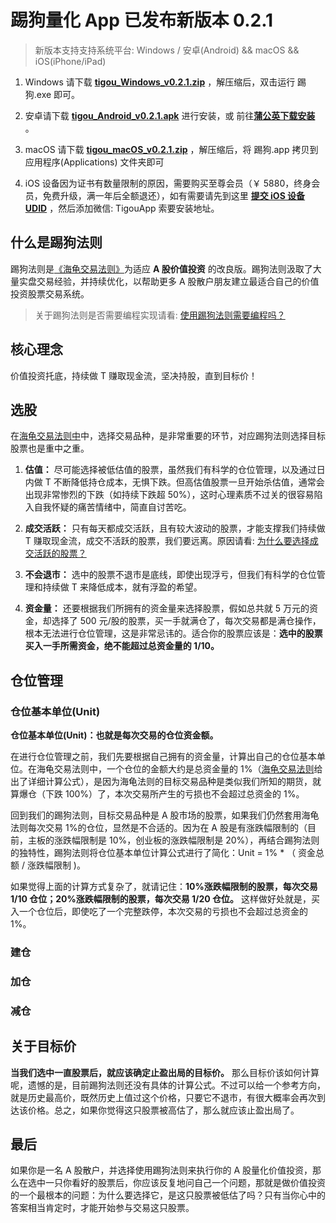 # 踢狗量化 App 已发布新版本 0.2.1

> 新版本支持支持系统平台: Windows / 安卓(Android) && macOS && iOS(iPhone/iPad)

1. Windows 请下载 [**tigou_Windows_v0.2.1.zip**](https://gitee.com/TiGou/tigou_quant/attach_files/1138457/download/tigou_Windows_v0.2.1.zip) ，解压缩后，双击运行 踢狗.exe 即可。

1. 安卓请下载 [**tigou_Android_v0.2.1.apk**](https://gitee.com/TiGou/tigou_quant/attach_files/1138433/download/tigou_Android_v0.2.1.apk) 进行安装，或 前往[**蒲公英下载安装**](https://gitee.com/link?target=https%3A%2F%2Fwww.pgyer.com%2Ftigou_android) 。

1. macOS 请下载 [**tigou_macOS_v0.2.1.zip**](https://gitee.com/TiGou/tigou_quant/attach_files/1138432/download/tigou_macOS_v0.2.1.zipp) ，解压缩后，将 踢狗.app 拷贝到 应用程序(Applications) 文件夹即可

1. iOS 设备因为证书有数量限制的原因，需要购买至尊会员（￥ 5880，终身会员，免费升级，满一年后全额退还），如有需要请先到这里 [**提交 iOS 设备 UDID**](https://gitee.com/link?target=https%3A%2F%2Fwww.pgyer.com%2Ftools%2Fudid%3Fsl%3Dn7DO) ，然后添加微信: TigouApp 索要安装地址。

## 什么是踢狗法则

踢狗法则是[《海龟交易法则》](./haigui.md)为适应 **A 股价值投资** 的改良版。踢狗法则汲取了大量实盘交易经验，并持续优化，以帮助更多 A 股散户朋友建立最适合自己的价值投资股票交易系统。

> 关于踢狗法则是否需要编程实现请看: [使用踢狗法则需要编程吗？](./qa/%E4%BD%BF%E7%94%A8%E8%B8%A2%E7%8B%97%E6%B3%95%E5%88%99%E9%9C%80%E8%A6%81%E7%BC%96%E7%A8%8B%E5%90%97%EF%BC%9F.md)

## 核心理念

价值投资托底，持续做 T 赚取现金流，坚决持股，直到目标价！

## 选股

在[海龟交易法则中](./haigui.md)中，选择交易品种，是非常重要的环节，对应踢狗法则选择目标股票也是重中之重。

1.  **估值：** 尽可能选择被低估值的股票，虽然我们有科学的仓位管理，以及通过日内做 T 不断降低持仓成本，无惧下跌。但高估值股票一旦开始杀估值，通常会出现非常惨烈的下跌（如持续下跌超 50%），这时心理素质不过关的很容易陷入自我怀疑的痛苦情绪中，简直自讨苦吃。

1.  **成交活跃：** 只有每天都成交活跃，且有较大波动的股票，才能支撑我们持续做 T 赚取现金流，成交不活跃的股票，我们要远离。原因请看: [为什么要选择成交活跃的股票？](./qa/%E4%B8%BA%E4%BB%80%E4%B9%88%E8%A6%81%E9%80%89%E6%8B%A9%E6%88%90%E4%BA%A4%E6%B4%BB%E8%B7%83%E7%9A%84%E8%82%A1%E7%A5%A8%EF%BC%9F.md)

1.  **不会退市：** 选中的股票不退市是底线，即使出现浮亏，但我们有科学的仓位管理和持续做 T 来降低成本，就有浮盈的希望。

1.  **资金量：** 还要根据我们所拥有的资金量来选择股票，假如总共就 5 万元的资金，却选择了 500 元/股的股票，买一手就满仓了，每次交易都是满仓操作，根本无法进行仓位管理，这是非常忌讳的。适合你的股票应该是：**选中的股票买入一手所需资金，绝不能超过总资金量的 1/10。**

## 仓位管理

### 仓位基本单位(Unit)

**仓位基本单位(Unit)：也就是每次交易的仓位资金额。**

在进行仓位管理之前，我们先要根据自己拥有的资金量，计算出自己的仓位基本单位。在海龟交易法则中，一个仓位的金额大约是总资金量的 1%（[海龟交易法则](./haigui.md#仓位的基本单位-unit)给出了详细计算公式），是因为海龟法则的目标交易品种是类似我们所知的期货，就算爆仓（下跌 100%）了，本次交易所产生的亏损也不会超过总资金的 1%。

回到我们的踢狗法则，目标交易品种是 A 股市场的股票，如果我们仍然套用海龟法则每次交易 1%的仓位，显然是不合适的。因为在 A 股是有涨跌幅限制的（目前，主板的涨跌幅限制是 10%，创业板的涨跌幅限制是 20%），再结合踢狗法则的独特性，踢狗法则将仓位基本单位计算公式进行了简化：Unit = 1% \* （ 资金总额 / 涨跌幅限制 )。

如果觉得上面的计算方式复杂了，就请记住：**10%涨跌幅限制的股票，每次交易 1/10 仓位；20%涨跌幅限制的股票，每次交易 1/20 仓位。** 这样做好处就是，买入一个仓位后，即使吃了一个完整跌停，本次交易的亏损也不会超过总资金的 1%。

### 建仓

### 加仓

### 减仓

## 关于目标价

**当我们选中一直股票后，就应该确定止盈出局的目标价。** 那么目标价该如何计算呢，遗憾的是，目前踢狗法则还没有具体的计算公式。不过可以给一个参考方向，就是历史最高价，既然历史上值过这个价格，只要它不退市，有很大概率会再次到达该价格。总之，如果你觉得这只股票被高估了，那么就应该止盈出局了。

## 最后

如果你是一名 A 股散户，并选择使用踢狗法则来执行你的 A 股量化价值投资，那么在选中一只你看好的股票后，你应该反复地问自己一个问题，那就是做价值投资的一个最根本的问题：为什么要选择它，是这只股票被低估了吗？只有当你心中的答案相当肯定时，才能开始参与交易这只股票。
